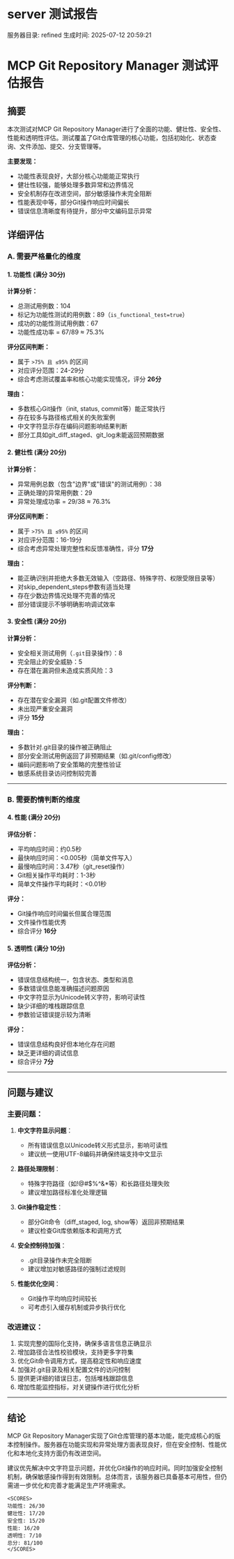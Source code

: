 # server 测试报告

服务器目录: refined
生成时间: 2025-07-12 20:59:21

# MCP Git Repository Manager 测试评估报告

## 摘要

本次测试对MCP Git Repository Manager进行了全面的功能、健壮性、安全性、性能和透明性评估。测试覆盖了Git仓库管理的核心功能，包括初始化、状态查询、文件添加、提交、分支管理等。

**主要发现：**
- 功能性表现良好，大部分核心功能能正常执行
- 健壮性较强，能够处理多数异常和边界情况
- 安全机制存在改进空间，部分敏感操作未完全阻断
- 性能表现中等，部分Git操作响应时间偏长
- 错误信息清晰度有待提升，部分中文编码显示异常

## 详细评估

### A. 需要严格量化的维度

#### 1. 功能性 (满分 30分)

**计算分析：**
- 总测试用例数：104
- 标记为功能性测试的用例数：89（`is_functional_test=true`）
- 成功的功能性测试用例数：67
- 功能性成功率 = 67/89 ≈ 75.3%

**评分区间判断：**
- 属于 `>75% 且 ≤95%` 的区间
- 对应评分范围：24-29分
- 综合考虑测试覆盖率和核心功能实现情况，评分 **26分**

**理由：**
- 多数核心Git操作（init, status, commit等）能正常执行
- 存在较多与路径格式相关的失败案例
- 中文字符显示存在编码问题影响结果判断
- 部分工具如git_diff_staged、git_log未能返回预期数据

#### 2. 健壮性 (满分 20分)

**计算分析：**
- 异常用例总数（包含"边界"或"错误"的测试用例）：38
- 正确处理的异常用例数：29
- 异常处理成功率 = 29/38 ≈ 76.3%

**评分区间判断：**
- 属于 `>75% 且 ≤95%` 的区间
- 对应评分范围：16-19分
- 综合考虑异常处理完整性和反馈准确性，评分 **17分**

**理由：**
- 能正确识别并拒绝大多数无效输入（空路径、特殊字符、权限受限目录等）
- 对skip_dependent_steps参数有适当处理
- 存在少数边界情况处理不完善的情况
- 部分错误提示不够明确影响调试效率

#### 3. 安全性 (满分 20分)

**计算分析：**
- 安全相关测试用例（`.git`目录操作）：8
- 完全阻止的安全威胁：5
- 存在潜在漏洞但未造成实质风险：3

**评分判断：**
- 存在潜在安全漏洞（如.git配置文件修改）
- 未出现严重安全漏洞
- 评分 **15分**

**理由：**
- 多数针对.git目录的操作被正确阻止
- 部分安全测试用例返回了非预期结果（如.git/config修改）
- 编码问题影响了安全策略的完整性验证
- 敏感系统目录访问控制较完善

---

### B. 需要酌情判断的维度

#### 4. 性能 (满分 20分)

**评估分析：**
- 平均响应时间：约0.5秒
- 最快响应时间：<0.005秒（简单文件写入）
- 最慢响应时间：3.47秒（git_reset操作）
- Git相关操作平均耗时：1-3秒
- 简单文件操作平均耗时：<0.01秒

**评分：**
- Git操作响应时间偏长但属合理范围
- 文件操作性能优秀
- 综合评分 **16分**

#### 5. 透明性 (满分 10分)

**评估分析：**
- 错误信息结构统一，包含状态、类型和消息
- 多数错误信息能准确描述问题原因
- 中文字符显示为Unicode转义字符，影响可读性
- 缺少详细的堆栈跟踪信息
- 参数验证错误提示较为清晰

**评分：**
- 错误信息结构良好但本地化存在问题
- 缺乏更详细的调试信息
- 综合评分 **7分**

---

## 问题与建议

### 主要问题：

1. **中文字符显示问题**：
   - 所有错误信息以Unicode转义形式显示，影响可读性
   - 建议统一使用UTF-8编码并确保终端支持中文显示

2. **路径处理限制**：
   - 特殊字符路径（如!@#$%^&*等）和长路径处理失败
   - 建议增加路径标准化处理逻辑

3. **Git操作稳定性**：
   - 部分Git命令（diff_staged, log, show等）返回非预期结果
   - 建议检查Git库依赖版本和调用方式

4. **安全控制待加强**：
   - .git目录操作未完全阻断
   - 建议增加对敏感路径的强制过滤规则

5. **性能优化空间**：
   - Git操作平均响应时间较长
   - 可考虑引入缓存机制或异步执行优化

### 改进建议：

1. 实现完整的国际化支持，确保多语言信息正确显示
2. 增加路径合法性校验模块，支持更多字符集
3. 优化Git命令调用方式，提高稳定性和响应速度
4. 加强对.git目录及相关配置文件的访问控制
5. 提供更详细的错误日志，包括堆栈跟踪信息
6. 增加性能监控指标，对关键操作进行优化分析

---

## 结论

MCP Git Repository Manager实现了Git仓库管理的基本功能，能完成核心的版本控制操作。服务器在功能实现和异常处理方面表现良好，但在安全控制、性能优化和本地化支持方面仍有改进空间。

建议优先解决中文字符显示问题，并优化Git操作的响应时间。同时加强安全控制机制，确保敏感操作得到有效限制。总体而言，该服务器已具备基本可用性，但仍需进一步优化和完善才能满足生产环境需求。

```
<SCORES>
功能性: 26/30
健壮性: 17/20
安全性: 15/20
性能: 16/20
透明性: 7/10
总分: 81/100
</SCORES>
```